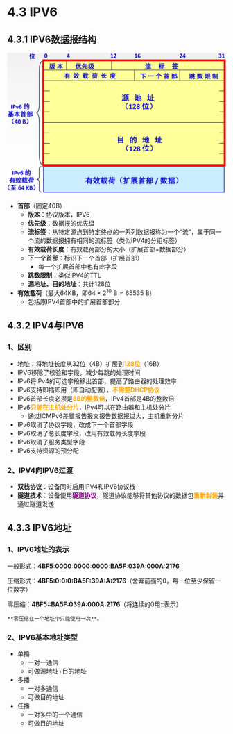 # 4.3 IPV6

## 4.3.1 IPV6数据报结构

![IPV6数据报结构](../.gitbook/assets/IPV6数据报结构.png)

- **首部**（固定40B）
  - **版本**：协议版本，IPV6
  - **优先级**：数据报的优先级
  - **流标签**：从特定源点到特定终点的一系列数据报称为一个“流”，属于同一个流的数据报拥有相同的流标签（类似IPV4的分组标签）
  - **有效载荷长度**：有效载荷部分的大小（扩展首部+数据部分）
  - **下一个首部**：标识下一个首部（扩展首部）
    - 每一个扩展首部中也有此字段
  - **跳数限制**：类似IPV4的TTL
  - **源地址、目的地址**：共计128位
- **有效载荷**（最大64KB，即$64 \times 2^{10}\ \text{B}=65535\ \text{B}$）
  - 包括原IPV4首部中的扩展首部部分

## 4.3.2 IPV4与IPV6

### 1、区别

- 地址：将地址长度从32位（4B）扩展到<font color=orange>**128位**</font>（16B）
- IPV6移除了校验和字段，减少每跳的处理时间
- IPv6将IPv4的可选字段移出首部，提高了路由器的处理效率
- IPv6支持即插即用（即自动配置），<font color=orange>**不需要DHCP协议**</font>
- IPv6首部长度必须是<font color=orange>**8B的整数倍**</font>，IPv4首部是4B的整数倍
- IPv6<font color=orange>**只能在主机处分片**</font>，IPv4可以在路由器和主机处分片
  - 通过ICMPv6差错报告报文报告数据报过大，主机重新分片
- IPv6取消了协议字段，改成下一个首部字段
- IPv6取消了总长度字段，改用有效载荷长度字段
- IPv6取消了服务类型字段
- IPv6支持资源的预分配

### 2、IPV4向IPV6过渡

- **双栈协议**：设备同时启用IPV4和IPV6协议栈
- **隧道技术**：设备使用<font color=purple>**隧道协议**</font>，隧道协议能够将其他协议的数据包<font color=orange>**重新封装**</font>并通过隧道发送

## 4.3.3 IPV6地址

### 1、IPV6地址的表示

一般形式：**4BF5:0000:0000:0000:BA5F:039A:000A:2176**

压缩形式：**4BF5:0:0:0:BA5F:39A:A:2176**（舍弃前面的0，每一位至少保留一位数字）

零压缩：**4BF5::BA5F:039A:000A:2176**（将连续的0用::表示）



```admonish warning    
**零压缩在一个地址中只能使用一次**。
```



### 2、IPV6基本地址类型

- 单播
  - 一对一通信
  - 可做源地址+目的地址
- 多播
  - 一对多通信
  - 可做目的地址
- 任播
  - 一对多中的一个通信
  - 可做目的地址

